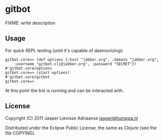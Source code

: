 # gitbot

FIXME: write description

## Usage

For quick REPL testing (until it's capable of daemonizing):

    gitbot.core=> (def options {:host "jabber.org", :domain "jabber.org",
        :username "gitbot-clj@jabber.org", :password "SECRET"})
    #'gitbot.core/options
    gitbot.core=> (start options)  
    #'gitbot.core/gitbot
    gitbot.core=> 

At this point the bot is running and can be interacted with.

## License

Copyright (C) 2011 Jasper Lievisse Adriaanse <jasper@humppa.nl>

Distributed under the Eclipse Public License, the same as Clojure
(see the file COPYING).
